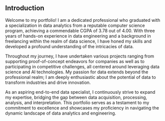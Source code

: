## Introduction
Welcome to my portfolio! I am a dedicated professional who graduated with a specialization in data analytics from a reputable computer science program, achieving a commendable CGPA of 3.78 out of 4.00. With three years of hands-on experience in data engineering and a background in freelancing within the realm of data science, I have honed my skills and developed a profound understanding of the intricacies of data.

Throughout my journey, I have undertaken various projects ranging from supporting proof-of-concept endeavors for companies as well as to participating in competitive challenges, all centered around leveraging data science and AI technologies. My passion for data extends beyond the professional realm; I am deeply enthusiastic about the potential of data to transform industries and drive innovation.

As an aspiring end-to-end data specialist, I continuously strive to expand my expertise, bridging the gap between data acquisition, processing, analysis, and interpretation. This portfolio serves as a testament to my commitment to excellence and showcases my proficiency in navigating the dynamic landscape of data analytics and engineering. 


